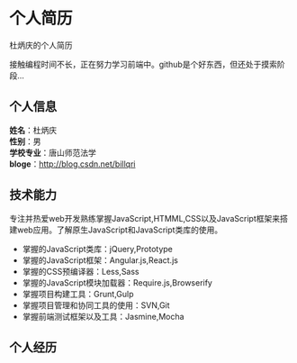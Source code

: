 # 个人简历
杜炳庆的个人简历

接触编程时间不长，正在努力学习前端中。github是个好东西，但还处于摸索阶段...
<h2>个人信息</h2>

<strong>姓名</strong>：杜炳庆<br/>
<strong>性别</strong>：男<br/>
<strong>学校专业</strong>：唐山师范法学<br/>
<strong>bloge</strong>：http://blog.csdn.net/billqri


<h2>技术能力</h2>
<p>专注并热爱web开发熟练掌握JavaScript,HTMML,CSS以及JavaScript框架来搭建web应用。了解原生JavaScript和JavaScript类库的使用。</p>

<ul>
  <li>掌握的JavaScript类库：jQuery,Prototype</li>
  <li>掌握的JavaScript框架：Angular.js,React.js</li>
  <li>掌握的CSS预编译器：Less,Sass</li>
  <li>掌握的JavaScript模块加载器：Require.js,Browserify</li>
  <li>掌握项目构建工具：Grunt,Gulp</li>
  <li>掌握项目管理和协同工具的使用：SVN,Git</li>
  <li>掌握前端测试框架以及工具：Jasmine,Mocha</li>
  
</ul>
<h2>个人经历</h2>

